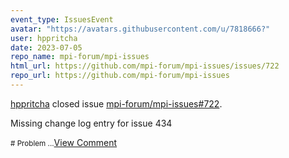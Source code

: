 ```yaml
---
event_type: IssuesEvent
avatar: "https://avatars.githubusercontent.com/u/7818666?"
user: hppritcha
date: 2023-07-05
repo_name: mpi-forum/mpi-issues
html_url: https://github.com/mpi-forum/mpi-issues/issues/722
repo_url: https://github.com/mpi-forum/mpi-issues
---
```


<a href='https://github.com/hppritcha' target='_blank'>hppritcha</a> closed issue <a href='https://github.com/mpi-forum/mpi-issues/issues/722' target='_blank'>mpi-forum/mpi-issues#722</a>.

<p>Missing change log entry for issue 434</p><small># Problem...</small><a href='https://github.com/mpi-forum/mpi-issues/issues/722' target='_blank'>View Comment</a>